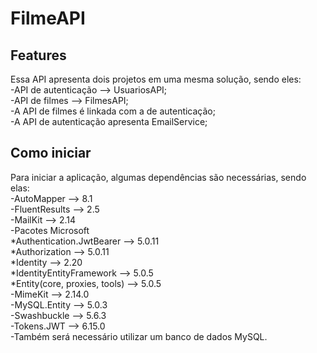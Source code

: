 # FilmeAPI

## Features

Essa API apresenta dois projetos em uma mesma solução, sendo eles:<br>
  -API de autenticação --> UsuariosAPI;<br>
  -API de filmes       --> FilmesAPI;<br>
  -A API de filmes é linkada com a de autenticação;<br>
  -A API de autenticação apresenta EmailService;<br>
  

## Como iniciar<br>

Para iniciar a aplicação, algumas dependências são necessárias, sendo elas:<br>
  -AutoMapper       -->   8.1 <br>
  -FluentResults    -->   2.5<br>
  -MailKit          -->   2.14<br>
  -Pacotes Microsoft<br>
    *Authentication.JwtBearer       -->   5.0.11<br>
    *Authorization                  -->   5.0.11<br>
    *Identity                       -->   2.20<br>
    *IdentityEntityFramework        -->   5.0.5<br>
    *Entity(core, proxies, tools)   -->   5.0.5<br>
  -MimeKit          -->   2.14.0<br>
  -MySQL.Entity     -->   5.0.3<br>
  -Swashbuckle      -->   5.6.3<br>
  -Tokens.JWT       -->   6.15.0<br>
  -Também será necessário utilizar um banco de dados MySQL.<br>
    
